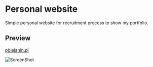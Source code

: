 # Personal website

Simple personal website for recruitment process to show my portfolio.


## Preview

[pbielanin.pl](https://pbielanin.pl)

![ScreenShot](https://i.imgur.com/hIOiDGS.png)

